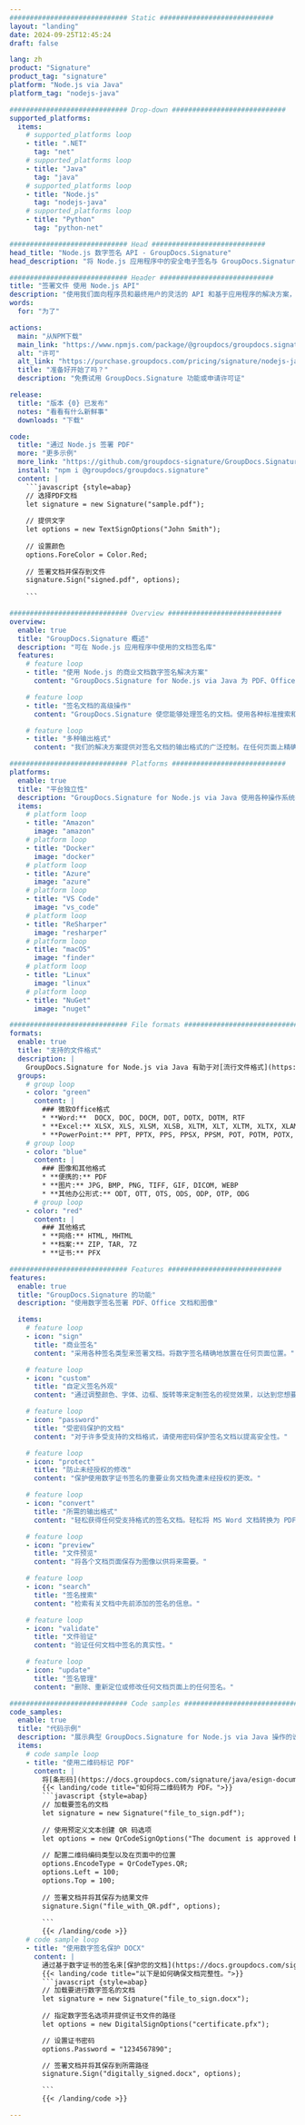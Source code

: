 ```yaml
---
############################# Static ############################
layout: "landing"
date: 2024-09-25T12:45:24
draft: false

lang: zh
product: "Signature"
product_tag: "signature"
platform: "Node.js via Java"
platform_tag: "nodejs-java"

############################# Drop-down ############################
supported_platforms:
  items:
    # supported_platforms loop
    - title: ".NET"
      tag: "net"
    # supported_platforms loop
    - title: "Java"
      tag: "java"
    # supported_platforms loop
    - title: "Node.js"
      tag: "nodejs-java" 
    # supported_platforms loop
    - title: "Python"
      tag: "python-net" 

############################# Head ############################
head_title: "Node.js 数字签名 API - GroupDocs.Signature"
head_description: "将 Node.js 应用程序中的安全电子签名与 GroupDocs.Signature 集成。轻松高效地简化文档签名工作流程。"

############################# Header ############################
title: "签署文件 使用 Node.js API"
description: "使用我们面向程序员和最终用户的灵活的 API 和基于应用程序的解决方案，在任何平台上签署数字文档和图像。"
words:
  for: "为了"

actions:
  main: "从NPM下载"
  main_link: "https://www.npmjs.com/package/@groupdocs/groupdocs.signature/"
  alt: "许可"
  alt_link: "https://purchase.groupdocs.com/pricing/signature/nodejs-java/"
  title: "准备好开始了吗？"
  description: "免费试用 GroupDocs.Signature 功能或申请许可证"

release:
  title: "版本 {0} 已发布"
  notes: "看看有什么新鲜事"
  downloads: "下载"

code:
  title: "通过 Node.js 签署 PDF"
  more: "更多示例"
  more_link: "https://github.com/groupdocs-signature/GroupDocs.Signature-for-Node.js-via-Java/"
  install: "npm i @groupdocs/groupdocs.signature"
  content: |
    ```javascript {style=abap}   
    // 选择PDF文档
    let signature = new Signature("sample.pdf");
    
    // 提供文字
    let options = new TextSignOptions("John Smith");
    
    // 设置颜色
    options.ForeColor = Color.Red;
    
    // 签署文档并保存到文件
    signature.Sign("signed.pdf", options);
    
    ```

############################# Overview ############################
overview:
  enable: true
  title: "GroupDocs.Signature 概述"
  description: "可在 Node.js 应用程序中使用的文档签名库"
  features:
    # feature loop
    - title: "使用 Node.js 的商业文档数字签名解决方案"
      content: "GroupDocs.Signature for Node.js via Java 为 PDF、Office 文档和图像提供了一整套数字签名选项。文本、条形码、图像、数字证书和元数据均可用。简化的文档处理确保效率。"

    # feature loop
    - title: "签名文档的高级操作"
      content: "GroupDocs.Signature 使您能够处理签名的文档。使用各种标准搜索和验证签名。此外，提取详细的文档信息或生成页面的预览图像。"

    # feature loop
    - title: "多种输出格式"
      content: "我们的解决方案提供对签名文档的输出格式的广泛控制。在任何页面上精确定位签名并自定义其外观。以多种受支持的格式保存签名文档，并可选择使用密码保护它们。"

############################# Platforms ############################
platforms:
  enable: true
  title: "平台独立性"
  description: "GroupDocs.Signature for Node.js via Java 使用各种操作系统执行文档处理"
  items:
    # platform loop
    - title: "Amazon"
      image: "amazon"
    # platform loop
    - title: "Docker"
      image: "docker"
    # platform loop
    - title: "Azure"
      image: "azure"
    # platform loop
    - title: "VS Code"
      image: "vs_code"
    # platform loop
    - title: "ReSharper"
      image: "resharper"
    # platform loop
    - title: "macOS"
      image: "finder"
    # platform loop
    - title: "Linux"
      image: "linux"
    # platform loop
    - title: "NuGet"
      image: "nuget"

############################# File formats ############################
formats:
  enable: true
  title: "支持的文件格式"
  description: |
    GroupDocs.Signature for Node.js via Java 有助于对[流行文件格式](https://docs.groupdocs.com/signature/java/supported-document-formats/) 进行操作。
  groups:
    # group loop
    - color: "green"
      content: |
        ### 微软Office格式
        * **Word:**  DOCX, DOC, DOCM, DOT, DOTX, DOTM, RTF
        * **Excel:** XLSX, XLS, XLSM, XLSB, XLTM, XLT, XLTM, XLTX, XLAM, SXC, SpreadsheetML
        * **PowerPoint:** PPT, PPTX, PPS, PPSX, PPSM, POT, POTM, POTX, PPTM
    # group loop
    - color: "blue"
      content: |
        ### 图像和其他格式
        * **便携的:** PDF
        * **图片:** JPG, BMP, PNG, TIFF, GIF, DICOM, WEBP
        * **其他办公形式:** ODT, OTT, OTS, ODS, ODP, OTP, ODG
      # group loop
    - color: "red"
      content: |
        ### 其他格式
        * **网络:** HTML, MHTML
        * **档案:** ZIP, TAR, 7Z
        * **证书:** PFX

############################# Features ############################
features:
  enable: true
  title: "GroupDocs.Signature 的功能"
  description: "使用数字签名签署 PDF、Office 文档和图像"

  items:
    # feature loop
    - icon: "sign"
      title: "商业签名"
      content: "采用各种签名类型来签署文档。将数字签名精确地放置在任何页面位置。"

    # feature loop
    - icon: "custom"
      title: "自定义签名外观"
      content: "通过调整颜色、字体、边框、旋转等来定制签名的视觉效果，以达到您想要的结果。"

    # feature loop
    - icon: "password"
      title: "受密码保护的文档"
      content: "对于许多受支持的文档格式，请使用密码保护签名文档以提高安全性。"

    # feature loop
    - icon: "protect"
      title: "防止未经授权的修改"
      content: "保护使用数字证书签名的重要业务文档免遭未经授权的更改。"

    # feature loop
    - icon: "convert"
      title: "所需的输出格式"
      content: "轻松获得任何受支持格式的签名文档。轻松将 MS Word 文档转换为 PDF 格式。"

    # feature loop
    - icon: "preview"
      title: "文件预览"
      content: "将各个文档页面保存为图像以供将来需要。"

    # feature loop
    - icon: "search"
      title: "签名搜索"
      content: "检索有关文档中先前添加的签名的信息。"

    # feature loop
    - icon: "validate"
      title: "文件验证"
      content: "验证任何文档中签名的真实性。"

    # feature loop
    - icon: "update"
      title: "签名管理"
      content: "删除、重新定位或修改任何文档页面上的任何签名。"

############################# Code samples ############################
code_samples:
  enable: true
  title: "代码示例"
  description: "展示典型 GroupDocs.Signature for Node.js via Java 操作的说明性示例"
  items:
    # code sample loop
    - title: "使用二维码标记 PDF"
      content: |
        将[条形码](https://docs.groupdocs.com/signature/java/esign-document-with-qr-code-signature/)合并到特定的PDF文档页面可以简化业务流程。 本节提供使用 GroupDocs.Signature for Node.js via Java 添加 QR 码的示例。
        {{< landing/code title="如何将二维码转为 PDF。">}}
        ```javascript {style=abap}
        // 加载要签名的文档
        let signature = new Signature("file_to_sign.pdf");
        
        // 使用预定义文本创建 QR 码选项
        let options = new QrCodeSignOptions("The document is approved by John Smith");
        
        // 配置二维码编码类型以及在页面中的位置
        options.EncodeType = QrCodeTypes.QR;
        options.Left = 100;
        options.Top = 100;
            
        // 签署文档并将其保存为结果文件
        signature.Sign("file_with_QR.pdf", options);
        
        ```
        {{< /landing/code >}}
    # code sample loop
    - title: "使用数字签名保护 DOCX"
      content: |
        通过基于数字证书的签名来[保护您的文档](https://docs.groupdocs.com/signature/java/esign-document-with-digital-signature/)。 数字签名可保护您的业务文档免遭内容更改。
        {{< landing/code title="以下是如何确保文档完整性。">}}
        ```javascript {style=abap}   
        // 加载要进行数字签名的文档
        let signature = new Signature("file_to_sign.docx");
        
        // 指定数字签名选项并提供证书文件的路径
        let options = new DigitalSignOptions("certificate.pfx");

        // 设置证书密码
        options.Password = "1234567890";

        // 签署文档并将其保存到所需路径
        signature.Sign("digitally_signed.docx", options);

        ```
        {{< /landing/code >}}

---
```


